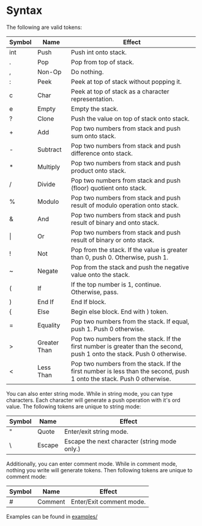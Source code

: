 # Syntax

The following are valid tokens:

| Symbol | Name | Effect |
| ------ | ---- |------ |
| int | Push | Push int onto stack. |
| . | Pop | Pop from top of stack. |
| , | Non-Op | Do nothing. |
| : | Peek | Peek at top of stack without popping it. |
| c | Char | Peek at top of stack as a character representation. |
| e | Empty | Empty the stack.
| ? | Clone | Push the value on top of stack onto stack. |
| + | Add | Pop two numbers from stack and push sum onto stack. |
| - | Subtract | Pop two numbers from stack and push difference onto stack. |
| * | Multiply | Pop two numbers from stack and push product onto stack. |
| / | Divide | Pop two numbers from stack and push (floor) quotient onto stack. |
| % | Modulo | Pop two numbers from stack and push result of modulo operation onto stack. |
| & | And | Pop two numbers from stack and push result of binary and onto stack. |
| \| | Or | Pop two numbers from stack and push result of binary or onto stack. |
| ! | Not | Pop from the stack. If the value is greater than 0, push 0. Otherwise, push 1. |
| ~ | Negate | Pop from the stack and push the negative value onto the stack. |
| \( | If | If the top number is 1, continue. Otherwise, pass. |
| \) | End If | End If block. |
| \{ | Else | Begin else block. End with \) token. |
| = | Equality | Pop two numbers from the stack. If equal, push 1. Push 0 otherwise. |
| > | Greater Than | Pop two numbers from the stack. If the first number is greater than the second, push 1 onto the stack. Push 0 otherwise. |
| < | Less Than | Pop two numbers from the stack. If the first number is less than the second, push 1 onto the stack. Push 0 otherwise. |

You can also enter string mode. While in string mode, you can type characters. Each character will generate a push operation with it's ord value. 
The following tokens are unique to string mode:

| Symbol | Name | Effect |
| ------ | ---- | ------ |
| "      | Quote | Enter/exit string mode. |
| \\     | Escape | Escape the next character (string mode only.) |

Additionally, you can enter comment mode. While in comment mode, nothing you write will generate tokens. Then following tokens are unique to comment mode:

| Symbol | Name | Effect |
| ------ | ---- | ------ |
| #      | Comment | Enter/Exit comment mode. |

Examples can be found in [examples/](examples/)